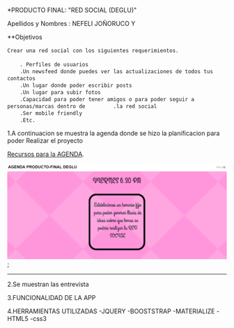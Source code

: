*PRODUCTO FINAL: "RED SOCIAL (DEGLU)"

Apellidos y Nombres : NEFELI JOÑORUCO Y 

**Objetivos

    Crear una red social con los siguientes requerimientos.

        . Perfiles de usuarios
        .Un newsfeed donde puedes ver las actualizaciones de todos tus contactos
        .Un lugar donde poder escribir posts
        .Un lugar para subir fotos
        .Capacidad para poder tener amigos o para poder seguir a personas/marcas dentro de         .la red social
        .Ser mobile friendly
        .Etc.



1.A continuacion se muestra la agenda donde se hizo la planificacion para poder Realizar el proyecto

[Recursos para la AGENDA](https://www.canva.com/design/DACsEGjMckk/y4nRnK1IkqY--aqZvvX0lw/view?website "PLANIFICACION").


![recursos](assets/images/agenda.png);
_________________________________________________________________________

2.Se muestran las entrevista

3.FUNCIONALIDAD DE LA APP

4.HERRAMIENTAS UTILIZADAS
-JQUERY
-BOOSTSTRAP
-MATERIALIZE
-HTML5
-css3


